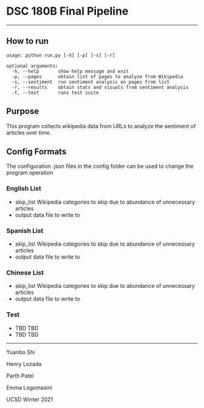 # DSC 180B Final Pipeline
---
## How to run

```
usage: python run.py [-h] [-p] [-s] [-r]

optional arguments:
  -h, --help       show help message and exit
  -p, --pages      obtain list of pages to analyze from Wikipedia
  -s, --sentiment  run sentiment analysis on pages from list
  -r, --results    obtain stats and visuals from sentiment analysis
  -t, --test       runs test suite
```

## Purpose
This program collects wikipedia data from URLs to analyze the sentiment of articles over time.

## Config Formats
The configuration .json files in the config folder can be used to change the program operation
### English List
* skip_list     Wikipedia categories to skip due to abundance of unnecessary articles
* output        data file to write to
### Spanish List
* skip_list     Wikipedia categories to skip due to abundance of unnecessary articles
* output        data file to write to
### Chinese List
* skip_list     Wikipedia categories to skip due to abundance of unnecessary articles
* output        data file to write to
### Test
* TBD           TBD
* TBD           TBD

---
Yuanbo Shi

Henry Lozada

Parth Patel

Emma Logomasini

UCSD Winter 2021

